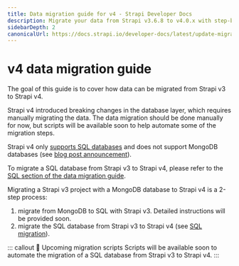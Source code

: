 ```yaml
---
title: Data migration guide for v4 - Strapi Developer Docs
description: Migrate your data from Strapi v3.6.8 to v4.0.x with step-by-step instructions
sidebarDepth: 2
canonicalUrl: https://docs.strapi.io/developer-docs/latest/update-migration-guides/migration-guides/v4/data-migration.html
---
```


# v4 data migration guide

The goal of this guide is to cover how data can be migrated from Strapi v3 to Strapi v4.

Strapi v4 introduced breaking changes in the database layer, which requires manually migrating the data. The data migration should be done manually for now, but scripts will be available soon to help automate some of the migration steps.

Strapi v4 only [supports SQL databases](/developer-docs/latest/setup-deployment-guides/installation/cli.html#preparing-the-installation) and does not support MongoDB databases (see [blog post announcement](https://strapi.io/blog/mongo-db-support-in-strapi-past-present-and-future)). 

To migrate a SQL database from Strapi v3 to Strapi v4, please refer to the [SQL section of the data migration guide](/developer-docs/latest/update-migration-guides/migration-guides/v4/data/sql.md).

Migrating a Strapi v3 project with a MongoDB database to Strapi v4 is a 2-step process:

1. migrate from MongoDB to SQL with Strapi v3. Detailed instructions will be provided soon.
2. migrate the SQL database from Strapi v3 to Strapi v4 (see [SQL migration]((/developer-docs/latest/update-migration-guides/migration-guides/v4/data/sql.md))).

::: callout 🚧 Upcoming migration scripts
Scripts will be available soon to automate the migration of a SQL database from Strapi v3 to Strapi v4.
:::
